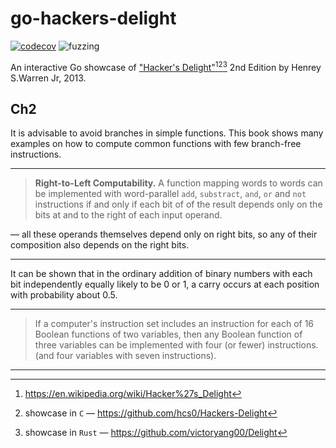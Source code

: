 # go-hackers-delight

[![codecov](https://codecov.io/gh/nikolaydubina/go-hackers-delight/graph/badge.svg?token=660JQtUmiO)](https://codecov.io/gh/nikolaydubina/go-hackers-delight)
![fuzzing](https://img.shields.io/badge/fuzzing-active-brightgreen)

An interactive Go showcase of ["Hacker's Delight"](https://www.amazon.com/Hackers-Delight-2nd-Henry-Warren/dp/0321842685)[^1][^2][^3] 2nd Edition by Henrey S.Warren Jr, 2013.

## Ch2

It is advisable to avoid branches in simple functions.
This book shows many examples on how to compute common functions with few branch-free instructions.

----

> **Right-to-Left Computability.** A function mapping words to words can be implemented with word-parallel `add`, `substract`, `and`, `or` and `not` instructions if and only if
> each bit of of the result depends only on the bits at and to the right of each input operand.

— all these operands themselves depend only on right bits, so any of their composition also depends on the right bits.

----

It can be shown that in the ordinary addition of binary numbers with each bit independently equally likely to be 0 or 1, a carry occurs at each position with probability about 0.5.

----

> If a computer's instruction set includes an instruction for each of 16 Boolean functions of two variables,
> then any Boolean function of three variables can be implemented with four (or fewer) instructions.
> (and four variables with seven instructions).

----

[^1]: https://en.wikipedia.org/wiki/Hacker%27s_Delight
[^2]: showcase in `C` — https://github.com/hcs0/Hackers-Delight
[^3]: showcase in `Rust` — https://github.com/victoryang00/Delight
